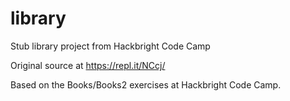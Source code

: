 # library
Stub library project from Hackbright Code Camp

Original source at https://repl.it/NCcj/

Based on the Books/Books2 exercises at Hackbright Code Camp.
